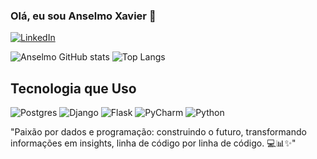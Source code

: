 ### Olá, eu sou Anselmo Xavier 👋
<a href="https://www.linkedin.com/in/anselmoaxo/">
    <img src="https://img.shields.io/badge/linkedin-%230077B5.svg?style=for-the-badge&logo=linkedin&logoColor=white" alt="LinkedIn">
</a><br>
  
![Anselmo GitHub stats](https://github-readme-stats.vercel.app/api?username=anselmoaxo&show_icons=true&theme=dracula)
![Top Langs](https://github-readme-stats.vercel.app/api/top-langs/?username=anselmoaxo&hide=javascript,html)

## Tecnologia que Uso

![Postgres](https://img.shields.io/badge/postgres-%23316192.svg?style=for-the-badge&logo=postgresql&logoColor=white)
![Django](https://img.shields.io/badge/django-%23092E20.svg?style=for-the-badge&logo=django&logoColor=white)
![Flask](https://img.shields.io/badge/flask-%23000.svg?style=for-the-badge&logo=flask&logoColor=white)
![PyCharm](https://img.shields.io/badge/pycharm-143?style=for-the-badge&logo=pycharm&logoColor=black&color=black&labelColor=green)
![Python](https://img.shields.io/badge/python-3670A0?style=for-the-badge&logo=python&logoColor=ffdd54)

"Paixão por dados e programação: construindo o futuro, transformando informações em insights, linha de código por linha de código. 💻📊✨"

